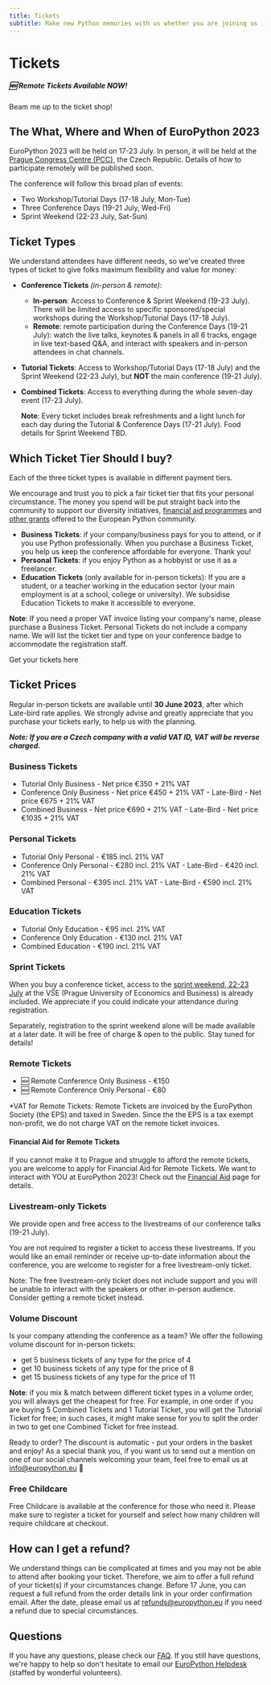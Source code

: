 ```yaml
---
title: Tickets
subtitle: Make new Python memories with us whether you are joining us in Prague or remotely!
---
```

# Tickets
<h5>🆕 Remote Tickets Available NOW!</h5>

<div style={{textAlign: "center"}}>

  <ButtonLink href="https://tickets.europython.eu/">Beam me up to the ticket shop!</ButtonLink>
</div>

## The What, Where and When of EuroPython 2023

EuroPython 2023 will be held on 17-23 July. In person, it will be held at
the [Prague Congress Centre (PCC)](https://www.praguecc.cz/en/homepage), the Czech Republic.
Details of how to participate remotely will be published soon.

The conference will follow this broad plan of events:

- Two Workshop/Tutorial Days (17-18 July, Mon-Tue)
- Three Conference Days (19-21 July, Wed-Fri)
- Sprint Weekend (22-23 July, Sat-Sun)

## Ticket Types

We understand attendees have different needs, so we've created three types of
ticket to give folks maximum flexibility and value for money:

- **Conference Tickets** *(in-person & remote)*:
  - **In-person**: Access to Conference & Sprint Weekend (19-23 July). There will be limited access to specific sponsored/special workshops during the Workshop/Tutorial Days (17-18 July).
  - **Remote**: remote participation during the Conference Days (19-21 July): watch the live talks, keynotes & panels in all 6 tracks, engage in live text-based Q&A, and interact with speakers and in-person attendees in chat channels.
- **Tutorial Tickets**: Access to Workshop/Tutorial Days (17-18 July) and the
  Sprint Weekend (22-23 July), but **NOT** the main conference (19-21 July).
- **Combined Tickets**: Access to everything during the whole seven-day
  event (17-23 July).

  **Note**: Every ticket includes break refreshments and a light lunch for each day during the Tutorial & Conference Days (17-21 July). Food details for Sprint Weekend TBD.

## Which Ticket Tier Should I buy?

Each of the three ticket types is available in different payment tiers.

We encourage and trust you to pick a fair ticket tier that fits your personal
circumstance. The money you spend will be put straight back into the community
to support our diversity initiatives,
[financial aid programmes](https://ep2023.europython.eu/finaid) and
[other grants](https://www.europython-society.org/grants/)
offered to the European Python community.

- **Business Tickets**: if your company/business pays for you to attend, or if you use Python professionally. When you purchase a Business Ticket, you help us keep the conference affordable for everyone. Thank you!
- **Personal Tickets**: if you enjoy Python as a hobbyist or use it as a freelancer.
- **Education Tickets** (only available for in-person tickets): If you are a student, or a teacher working in the education sector (your main employment is at a school, college or university). We subsidise Education Tickets to make it accessible to everyone.

**Note**: If you need a proper VAT invoice listing your company's name, please
purchase a Business Ticket. Personal Tickets do not include a company name. We
will list the ticket tier and type on your conference badge to accommodate the
registration staff.

<ButtonLink href="https://tickets.europython.eu/">Get your tickets here</ButtonLink>

## Ticket Prices

Regular in-person tickets are available until **30 June 2023**, after which Late-bird rate applies. We strongly advise and greatly appreciate that you purchase your tickets early, to help us with the planning.

***Note: If you are a Czech company with a valid VAT ID, VAT will be reverse charged.***


### Business Tickets

- Tutorial Only Business - Net price €350 + 21% VAT
- Conference Only Business - Net price €450 + 21% VAT
      - Late-Bird - Net price €675 + 21% VAT
- Combined Business - Net price €690 + 21% VAT
      - Late-Bird - Net price €1035 + 21% VAT


### Personal Tickets

- Tutorial Only Personal - €185 incl. 21% VAT
- Conference Only Personal - €280 incl. 21% VAT
      - Late-Bird - €420 incl. 21% VAT
- Combined Personal - €395 incl. 21% VAT
      - Late-Bird - €590 incl. 21% VAT

### Education Tickets

- Tutorial Only Education - €95 incl. 21% VAT
- Conference Only Education - €130 incl. 21% VAT
- Combined Education - €190 incl. 21% VAT

### Sprint Tickets
When you buy a conference ticket, access to the [sprint weekend, 22-23 July](/sprints) at the  VŠE (Prague University of Economics and Business) is already included. We appreciate if you could indicate your attendance during registration.

Separately, registration to the sprint weekend alone will be made available at a later date. It will be free of charge & open to the public. Stay tuned for details!

### Remote Tickets
- 🆕 Remote Conference Only Business - €150
- 🆕 Remote Conference Only Personal - €80

*VAT for Remote Tickets: Remote Tickets are invoiced by the EuroPython Society (the EPS) and taxed in Sweden. Since the the EPS is a tax exempt non-profit, we do not charge VAT on the remote ticket invoices.

#### Financial Aid for Remote Tickets
If you cannot make it to Prague and struggle to afford the remote tickets, you are welcome to apply for Financial Aid for Remote Tickets. We want to interact with YOU at EuroPython 2023! Check out the [Financial Aid](/finaid) page for details.

### Livestream-only Tickets
We provide open and free access to the livestreams of our conference talks (19-21 July).

You are not required to register a ticket to access these livestreams. If you would like an email reminder or receive up-to-date information about the conference, you are welcome to register for a free livestream-only ticket.

Note: The free livestream-only ticket does not include support and you will be unable to interact with the speakers or other in-person audience. Consider getting a remote ticket instead.

### Volume Discount

 Is your company attending the conference as a team? We offer the following volume discount for in-person tickets:

  - get 5 business tickets of any type for the price of 4
  - get 10 business tickets of any type for the price of 8
  - get 15 business tickets of any type for the price of 11

 **Note**: if you mix & match between different ticket types in a volume order, you will always get the cheapest for free. For example, in one order if you are buying 5 Combined Tickets and 1 Tutorial Ticket, you will get the Tutorial Ticket for free; in such cases, it might make sense for you to split the order in two to get one Combined Ticket for free instead.

Ready to order? The discount is automatic - put your orders in the basket and enjoy! As a special thank you, if you want us to send out a mention on one of our social channels welcoming your team, feel free to email us at [info@europython.eu](mailto:info@europython.eu) 👐


### Free Childcare

Free Childcare is available at the conference for those who need it. Please make sure to register a ticket for yourself and select how many children will require childcare at checkout.


<!-- ### Online Tickets

To be announced later.

[Subscribe to our newsletter](https://blog.europython.eu/#/portal/signup) to
keep in the know! -->

## How can I get a refund?
We understand things can be complicated at times and you may not be able to attend after booking your ticket. Therefore, we aim to offer a full refund of your ticket(s) if your circumstances change. Before 17 June, you can request a full refund from the order details link in your order confirmation email. After the date, please email us at [refunds@europython.eu](mailto:refunds@europython.eu) if you need a refund due to special circumstances.

## Questions
If you have any questions, please check our [FAQ](/faq). If you still have questions, we're happy to help so don't hesitate to email our [EuroPython Helpdesk](mailto:helpdesk@europython.eu) (staffed by wonderful
volunteers).
